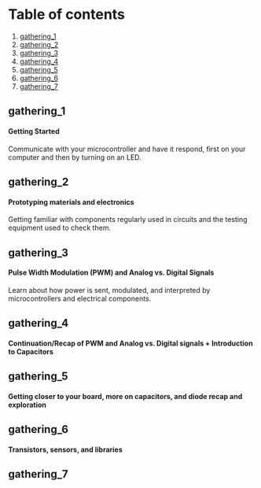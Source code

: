 # Table of contents

1. [gathering_1]()
2. [gathering_2]()
3. [gathering_3]()
4. [gathering_4]()
5. [gathering_5]()
6. [gathering_6]()
7. [gathering_7]()


## gathering_1
#### Getting Started  
Communicate with your microcontroller and have it respond, first on your computer and then by turning on an LED.  
## gathering_2
#### Prototyping materials and electronics  
Getting familiar with components regularly used in circuits and the testing equipment used to check them.  
## gathering_3
#### Pulse Width Modulation (PWM) and Analog vs. Digital Signals  
Learn about how power is sent, modulated, and interpreted by microcontrollers and electrical components.  
## gathering_4
#### Continuation/Recap of PWM and Analog vs. Digital signals + Introduction to Capacitors  
## gathering_5
#### Getting closer to your board, more on capacitors, and diode recap and exploration 
## gathering_6
#### Transistors, sensors, and libraries  
## gathering_7
